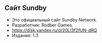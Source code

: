## Сайт Sundby

- Это официальный сайт Sundby Network.
- Разработчик: Rodber Games.
- https://disk.yandex.ru/d/20Ll3f2fUN-dRQ
- Издание: 1.3
